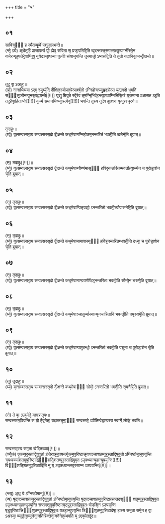 +++
title = "५"

+++
## ०१
सावित्र᳘ᳫँ᳘ ह स्मैतम्पू᳘र्व्वे पशुमा᳘लभन्ते॥  
(न्ते᳘ ऽथै) अ᳘थैत᳘र्हि प्राजापत्यं यो᳘ ह्येव᳘ सविता स᳘ प्रजा᳘पतिरि᳘ति व्व᳘दन्तस्त᳘स्मात्सन्न्यु᳘प्याग्नींस्ते᳘न यजेरन्गृह᳘पतेरे᳘वाग्नि᳘षु य᳘येदञ्जा᳘घन्या प᳘त्नीः संयाज᳘यन्ति त᳘स्यान्नो᳘ ऽप्यसदि᳘ति ते त᳘तो यदानिका᳘मन्दी᳘क्षन्ते॥  
## ०२
त᳘दु वा᳘ ऽआहुः॥  
(र्न्ना᳘) ना᳘नाधिष्ण्या ऽएव᳘ स्युर्य्य᳘दि दीक्षित᳘स्योपत᳘पेत्पार्श्व᳘तो ऽग्निहोत्रञ्जु᳘ह्वद्वसेत्स य᳘द्यगदो भ᳘वति सᳫँ᳭सृ᳘ज्यैनम्पुनरु᳘पह्वयन्ते[[!!]] य᳘द्यु म्रिय᳘ते स्वै᳘रेव त᳘मग्नि᳘भिर्द्दहन्त्य᳘शवाग्निभिरि᳘तरे य᳘जमाना ऽआसत ऽइ᳘ति तद᳘हैवा᳘हिताग्नेः[[!!]] क᳘र्म्म समानधिष्ण्या᳘स्त्वेव᳘[[!!]] भवन्ति त᳘स्य त᳘देव ब्रा᳘ह्मणं य᳘त्पुरश्च᳘रणे॥  
## ०३
त᳘दाहुः॥  
(र्य्य᳘) य᳘त्सम्वत्सरा᳘य सम्वत्सरस᳘दो दी᳘क्षन्ते कथ᳘मेषामग्निहोत्रम᳘नन्तरितं भवती᳘ति व्व्रतेने᳘ति ब्रूयात्॥  
## ०४
(त्त᳘) तदाहुः[[!!]]॥  
(र्य्य᳘) य᳘त्सम्वत्सरा᳘य सम्वत्सरस᳘दो दी᳘क्षन्ते कथ᳘मेषाम्पौर्ण्णमास᳘ᳫँ᳘ हविर᳘नन्तरितम्भवतीत्या᳘ज्येन च पुरोडा᳘शेन चे᳘ति ब्रूयात्॥  
## ०५
(त्त᳘) त᳘दाहुः॥  
(र्य्य᳘) य᳘त्सम्वत्सरा᳘य सम्वत्सरस᳘दो दी᳘क्षन्ते कथ᳘मेषाम्पितृयज्ञो᳘ ऽनन्तरितो भवती᳘त्यौपासनैरि᳘ति ब्रूयात्॥  
## ०६
(त्त᳘) त᳘दाहुः॥  
(र्य्य᳘) य᳘त्सम्वत्सरा᳘य सम्वत्सरस᳘दो दी᳘क्षन्ते कथ᳘मेषामामावास्य᳘ᳫँ᳘ हविर᳘नन्तरितम्भवती᳘ति दध्ना᳘ च पुरोडा᳘शेन चे᳘ति ब्रूयात्॥  
## ०७
(त्त᳘) त᳘दाहुः॥  
(र्य्य᳘) य᳘त्सम्वत्सरा᳘य सम्वत्सरस᳘दो दी᳘क्षन्ते कथ᳘मेषामाग्ग्रयणेष्टिर᳘नन्तरिता भवती᳘ति सौम्ये᳘न चरुणे᳘ति ब्रूयात्॥  
## ०८
(त्त᳘) त᳘दाहुः॥  
(र्य्य᳘) य᳘त्सम्वत्सरा᳘य सम्वत्सरस᳘दो दी᳘क्षन्ते कथ᳘मेषाञ्चातुर्म्मास्यान्य᳘नन्तरितानि भवन्ती᳘ति पय᳘स्यये᳘ति ब्रूयात्॥  
## ०९
(त्त᳘) त᳘दाहुः॥  
(र्य्य᳘) य᳘त्सम्वत्सरा᳘य सम्वत्सरस᳘दो दी᳘क्षन्ते कथ᳘मेषाम्पशुबन्धो᳘ ऽनन्तरितो भवती᳘ति पशु᳘ना च पुरोडा᳘शेन चे᳘ति ब्रूयात्॥  
## १०
(त्त᳘) त᳘दाहुः॥  
(र्य्य᳘) य᳘त्सम्वत्सरा᳘य सम्वत्सरस᳘दो दी᳘क्षन्ते कथ᳘मेषाᳫँ᳭ सोमो᳘ ऽनन्तरितो भवती᳘ति स᳘वनैरि᳘ति ब्रूयात्॥  
## ११
(त्ते) ते वा᳘ ऽएव᳘मेते᳘ यज्ञक्रत᳘वः॥  
सम्वत्सरम᳘पियन्ति स यो᳘ हैव᳘मेतां᳘ यज्ञक्रतूना᳘ᳫँ᳘ सम्वत्सरे᳘ ऽपीतिम्वेदा᳘प्यस्य स्वर्ग्गे᳘ लोके᳘ भवति॥  
## १२
सम्वत्सर᳘स्य सम᳘ता व्वेदितव्व्या[[!!]]॥  
(व्व्यै᳘कं) ए᳘कम्पुर᳘स्ताद्विषुव᳘तो ऽतिरात्र᳘मुपयन्त्ये᳘कमुप᳘रिष्टात्त्र᳘यःपञ्चाशतम्पुर᳘स्ताद्विषुव᳘तो ऽग्निष्टोमा᳘नुपय᳘न्ति त्र᳘यःपञ्चाशतमुप᳘रिष्टाद्विᳫँ᳭शति᳘शतम्पुर᳘स्ताद्विषुव᳘त ऽउ᳘क्थ्यान्य᳘हान्युपय᳘न्ति[[!!]] विᳫँ᳭शति᳘शतमुप᳘रिष्टादि᳘ति नु य᳘ ऽउ᳘क्थ्यान्त्स्व᳘रसाम्न ऽउपयन्ति[[!!]]॥  
## १३
(न्त्य᳘) अ᳘थ᳘ ये ऽग्निष्टोमान्[[!!]]॥  
(न्ष) ष᳘ट्पञ्चाशतम्पुर᳘स्ताद्विषुव᳘तो ऽग्निष्टोमा᳘नुपय᳘न्ति ष᳘ट्पञ्चाशतमुप᳘रिष्टात्सप्तदश᳘ᳫँ᳘ शत᳘म्पुर᳘स्ताद्विषुव᳘त ऽउ᳘क्थ्यान्य᳘हान्युपय᳘न्ति सप्तदश᳘मुप᳘रिष्टात्ष᳘ट्पुर᳘स्ताद्विषुव᳘तः षोडशि᳘न ऽउपय᳘न्ति ष᳘डुप᳘रिष्टात्त्रिᳫँ᳭श᳘तम्पुर᳘स्ताद्विषुव᳘तः षडहा᳘न्युपय᳘न्ति त्रिᳫँ᳭श᳘तमुप᳘रिष्टादेषा᳘ हास्य सम᳘ता समे᳘न ह वा᳘ ऽअस्या᳘ व्व्यृद्धेना᳘न्यूनेना᳘नतिरिक्तेना᳘यनेनेत᳘म्भवति य᳘ ऽएव᳘मेतद्वे᳘द॥ 
